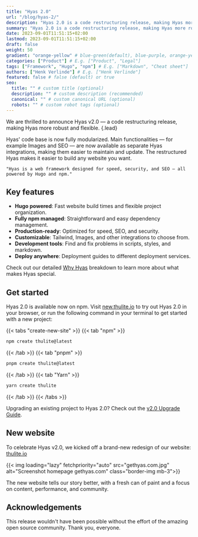 ```yaml
---
title: "Hyas 2.0"
url: "/blog/hyas-2/"
description: "Hyas 2.0 is a code restructuring release, making Hyas more robust and flexible."
summary: "Hyas 2.0 is a code restructuring release, making Hyas more robust and flexible."
date: 2023-09-01T11:51:15+02:00
lastmod: 2023-09-01T11:51:15+02:00
draft: false
weight: 50
gradient: "orange-yellow" # blue-green(default), blue-purple, orange-yellow, pink-blue, or purple-orange (this setting is only relevant when "images: []")
categories: ["Product"] # E.g. ["Product", "Legal"]
tags: ["Framework", "Hugo", "npm"] # E.g. ["Markdown", "Cheat sheet"]
authors: ["Henk Verlinde"] # E.g. ["Henk Verlinde"]
featured: false # false (default) or true
seo:
  title: "" # custom title (optional)
  description: "" # custom description (recommended)
  canonical: "" # custom canonical URL (optional)
  robots: "" # custom robot tags (optional)
---
```


We are thrilled to announce Hyas v2.0 — a code restructuring release, making Hyas more robust and flexible.
{.lead}

Hyas' code base is now fully modularized. Main functionalities — for example Images and SEO — are now available as separate Hyas integrations, making them easier to maintain and update. The restructured Hyas makes it easier to build any website you want.

```quote
"Hyas is a web framework designed for speed, security, and SEO — all powered by Hugo and npm."
```

## Key features

- **Hugo powered**: Fast website build times and flexible project organization.
- **Fully npm managed**: Straightforward and easy dependency management.
- **Production-ready**: Optimized for speed, SEO, and security.
- **Customizable**: Tailwind, Images, and other integrations to choose from.
- **Development tools**: Find and fix problems in scripts, styles, and markdown.
- **Deploy anywhere**: Deployment guides to different deployment services.

Check out our detailed [Why Hyas](https://docs.thulite.io/concepts/why-thulite/) breakdown to learn more about what makes Hyas special.

## Get started

Hyas 2.0 is available now on npm. Visit [new.thulite.io](https://new.thulite.io/) to try out Hyas 2.0 in your browser, or run the following command in your terminal to get started with a new project:

{{< tabs "create-new-site" >}}
{{< tab "npm" >}}

```bash
npm create thulite@latest
```

{{< /tab >}}
{{< tab "pnpm" >}}

```bash
pnpm create thulite@latest
```

{{< /tab >}}
{{< tab "Yarn" >}}

```bash
yarn create thulite
```

{{< /tab >}}
{{< /tabs >}}

Upgrading an existing project to Hyas 2.0? Check out the [v2.0 Upgrade Guide](https://docs.thulite.io/guides/upgrade-to/v2/).

## New website

To celebrate Hyas v2.0, we kicked off a brand-new redesign of our website: [thulite.io](https://thulite.io/)

{{< img loading="lazy" fetchpriority="auto" src="gethyas.com.jpg" alt="Screenshot homepage gethyas.com" class="border-img mb-3">}}

The new website tells our story better, with a fresh can of paint and a focus on content, performance, and community.

## Acknowledgements

This release wouldn't have been possible without the effort of the amazing open source community. Thank you, everyone.
